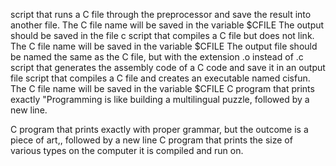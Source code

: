 script that runs a C file through the preprocessor and save the result into another file.
The C file name will be saved in the variable $CFILE
The output should be saved in the file c
script that compiles a C file but does not link.
The C file name will be saved in the variable $CFILE
The output file should be named the same as the C file, but with the extension .o instead of .c
script that generates the assembly code of a C code and save it in an output file
script that compiles a C file and creates an executable named cisfun.
The C file name will be saved in the variable $CFILE
 C program that prints exactly "Programming is like building a multilingual puzzle, followed by a new line.

 C program that prints exactly with proper grammar, but the outcome is a piece of art,, followed by a new line
C program that prints the size of various types on the computer it is compiled and run on.
